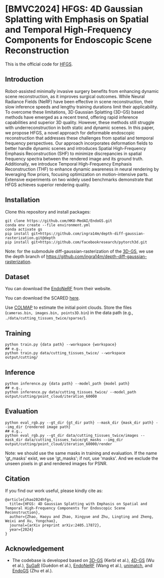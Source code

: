 # [BMVC2024] HFGS: 4D Gaussian Splatting with Emphasis on Spatial and Temporal High-Frequency Components for Endoscopic Scene Reconstruction

This is the official code for [HFGS](https://arxiv.org/abs/2405.17872).

## Introduction

Robot-assisted minimally invasive surgery benefits from enhancing dynamic scene
reconstruction, as it improves surgical outcomes. While Neural Radiance Fields (NeRF)
have been effective in scene reconstruction, their slow inference speeds and lengthy training durations limit their applicability. To overcome these limitations, 3D Gaussian Splatting (3D-GS) based methods have emerged as a recent trend, offering rapid inference
capabilities and superior 3D quality. However, these methods still struggle with underreconstruction in both static and dynamic scenes. In this paper, we propose HFGS,
a novel approach for deformable endoscopic reconstruction that addresses these challenges from spatial and temporal frequency perspectives. Our approach incorporates deformation fields to better handle dynamic scenes and introduces Spatial High-Frequency
Emphasis Reconstruction (SHF) to minimize discrepancies in spatial frequency spectra
between the rendered image and its ground truth. Additionally, we introduce Temporal
High-Frequency Emphasis Reconstruction (THF) to enhance dynamic awareness in neural rendering by leveraging flow priors, focusing optimization on motion-intensive parts.
Extensive experiments on two widely used benchmarks demonstrate that HFGS achieves
superior rendering quality.

## Installation

Clone this repository and install packages:
```
git clone https://github.com/HKU-MedAI/EndoGS.git
conda env create --file environment.yml
conda activate gs
pip install git+https://github.com/ingra14m/depth-diff-gaussian-rasterization.git@depth
pip install git+https://github.com/facebookresearch/pytorch3d.git
```
Note: for the submodule diff-gaussian-rasterization of the [3D-GS](https://github.com/graphdeco-inria/gaussian-splatting), we use the depth branch of https://github.com/ingra14m/depth-diff-gaussian-rasterization.

## Dataset

You can download the [EndoNeRF](https://github.com/med-air/EndoNeRF) from their website.

You can download the SCARED [here](https://endovissub2019-scared.grand-challenge.org/).

Use [COLMAP](https://demuc.de/colmap/) to estimate the initial point clouds. Store the files (`cameras.bin, images.bin, points3D.bin`) in the data path (e.g., `./data/cutting_tissues_twice/sparse/`).

## Training
```
python train.py {data path} --workspace {workspace}
## e.g.,
python train.py data/cutting_tissues_twice/ --workspace output/cutting/
```

## Inference
```
python inference.py {data path} --model_path {model path}
## e.g.,
python inference.py data/cutting_tissues_twice/ --model_path output/cutting/point_cloud/iteration_60000
```

## Evaluation
```
python eval_rgb.py --gt_dir {gt_dir path} --mask_dir {mask_dir path} --img_dir {rendered image path}
## e.g.,
python eval_rgb.py --gt_dir data/cutting_tissues_twice/images --mask_dir data/cutting_tissues_twice/gt_masks --img_dir output/cutting/point_cloud/iteration_60000/render
```
Note: we should use the same masks in training and evaluation. If the name 'gt_masks' exist, we use 'gt_masks'; if not, use 'masks'. And we exclude the unseen pixels in gt and rendered images for PSNR.

## Citation

If you find our work useful, please kindly cite as:
```
@article{zhao2024hfgs,
  title={HFGS: 4D Gaussian Splatting with Emphasis on Spatial and Temporal High-Frequency Components for Endoscopic Scene Reconstruction},
  author={Zhao, Haoyu and Zhao, Xingyue and Zhu, Lingting and Zheng, Weixi and Xu, Yongchao},
  journal={arXiv preprint arXiv:2405.17872},
  year={2024}
}
```

## Acknowledgement
* The codebase is developed based on [3D-GS](https://github.com/graphdeco-inria/gaussian-splatting) (Kerbl et al.), [4D-GS](https://github.com/hustvl/4DGaussians) (Wu et al.), [SuGaR](https://github.com/Anttwo/SuGaR) (Guédon et al.), [EndoNeRF](https://github.com/med-air/EndoNeRF) (Wang et al.), [unimatch](https://github.com/autonomousvision/unimatch/tree/master), and [EndoGS](https://github.com/HKU-MedAI/EndoGS) (Zhu et al.).
